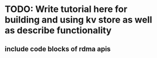 # TODO: Write tutorial here for building and using kv store as well as describe functionality 

## include code blocks of rdma apis

